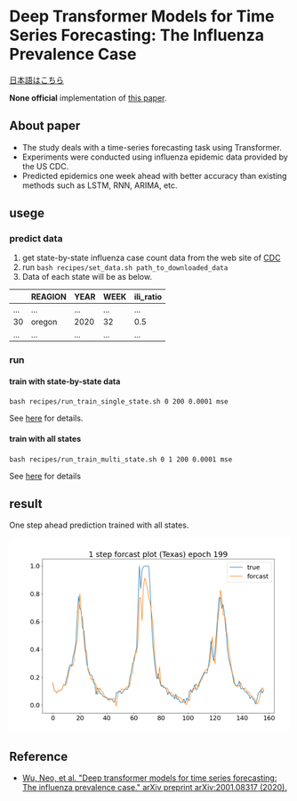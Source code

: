 # Deep Transformer Models for Time Series Forecasting: The Influenza Prevalence Case

[日本語はこちら](./README_jp.md)

**None official** implementation of [this paper](https://arxiv.org/abs/2001.08317).

## About paper

- The study deals with a time-series forecasting task using Transformer.
- Experiments were conducted using influenza epidemic data provided by the US CDC.
- Predicted epidemics one week ahead with better accuracy than existing methods such as LSTM, RNN, ARIMA, etc.

## usege

### predict data

1. get state-by-state influenza case count data from the web site of [CDC](https://gis.cdc.gov/grasp/fluview/fluportaldashboard.html)
2. run `bash recipes/set_data.sh path_to_downloaded_data`
3. Data of each state will be as below.

|  | REAGION | YEAR | WEEK | ili_ratio |
| ---- | ---- | ---- | ---- | ---- |
| ... | ... | ... | ... | ... |
| 30 | oregon | 2020 | 32 | 0.5 |
| ... | ... | ... | ... | ... |

### run

#### train with state-by-state data

`bash recipes/run_train_single_state.sh 0 200 0.0001 mse`

See [here](recipes/run_train_single_state.sh) for details.

#### train with all states

`bash recipes/run_train_multi_state.sh 0 1 200 0.0001 mse`

See [here](recipes/run_train_multi_state.sh) for details

## result

One step ahead prediction trained with all states.

![](./img/multi_texas.png)

## Reference

- [Wu, Neo, et al. "Deep transformer models for time series forecasting: The influenza prevalence case." arXiv preprint arXiv:2001.08317 (2020).](https://arxiv.org/abs/2001.08317)
